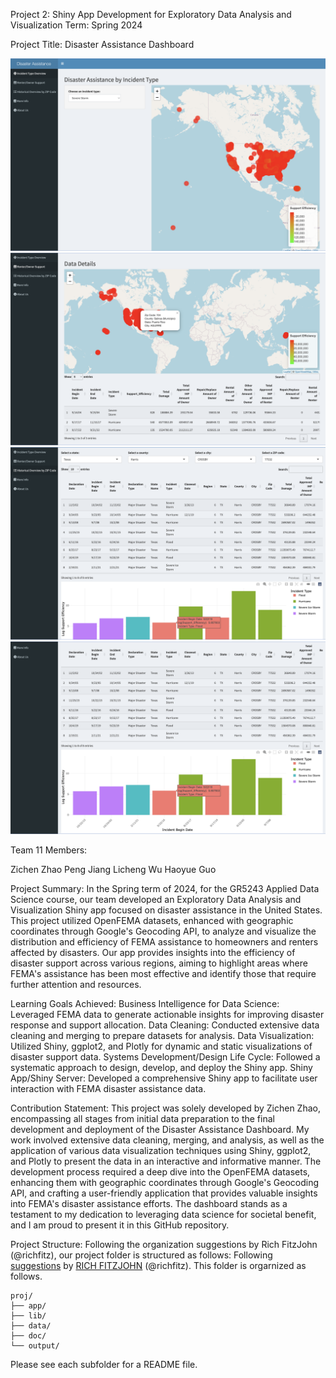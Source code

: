 Project 2: Shiny App Development for Exploratory Data Analysis and Visualization
Term: Spring 2024

Project Title: Disaster Assistance Dashboard

![Incident Type View](doc/figs/Incident%20Type%20Overview.png)
![Renter Owner Support](doc/figs/Renter%20Owner%20Support.png)
![Historical Disaster/Support View Part1](doc/figs/Historical%20View%20P1.png)
![Historical Disaster/Support View Part2](doc/figs/Historical%20View%20P2.png)

Team 11 Members:

Zichen Zhao
Peng Jiang
Licheng Wu
Haoyue Guo

Project Summary:
In the Spring term of 2024, for the GR5243 Applied Data Science course, our team developed an Exploratory Data Analysis and Visualization Shiny app focused on disaster assistance in the United States. This project utilized OpenFEMA datasets, enhanced with geographic coordinates through Google's Geocoding API, to analyze and visualize the distribution and efficiency of FEMA assistance to homeowners and renters affected by disasters. Our app provides insights into the efficiency of disaster support across various regions, aiming to highlight areas where FEMA's assistance has been most effective and identify those that require further attention and resources.

Learning Goals Achieved:
Business Intelligence for Data Science: Leveraged FEMA data to generate actionable insights for improving disaster response and support allocation.
Data Cleaning: Conducted extensive data cleaning and merging to prepare datasets for analysis.
Data Visualization: Utilized Shiny, ggplot2, and Plotly for dynamic and static visualizations of disaster support data.
Systems Development/Design Life Cycle: Followed a systematic approach to design, develop, and deploy the Shiny app.
Shiny App/Shiny Server: Developed a comprehensive Shiny app to facilitate user interaction with FEMA disaster assistance data.

Contribution Statement:
This project was solely developed by Zichen Zhao, encompassing all stages from initial data preparation to the final development and deployment of the Disaster Assistance Dashboard. My work involved extensive data cleaning, merging, and analysis, as well as the application of various data visualization techniques using Shiny, ggplot2, and Plotly to present the data in an interactive and informative manner. The development process required a deep dive into the OpenFEMA datasets, enhancing them with geographic coordinates through Google's Geocoding API, and crafting a user-friendly application that provides valuable insights into FEMA's disaster assistance efforts. The dashboard stands as a testament to my dedication to leveraging data science for societal benefit, and I am proud to present it in this GitHub repository.

Project Structure:
Following the organization suggestions by Rich FitzJohn (@richfitz), our project folder is structured as follows:
Following [suggestions](http://nicercode.github.io/blog/2013-04-05-projects/) by [RICH FITZJOHN](http://nicercode.github.io/about/#Team) (@richfitz). This folder is orgarnized as follows.

```
proj/
├── app/
├── lib/
├── data/
├── doc/
└── output/
```

Please see each subfolder for a README file.

